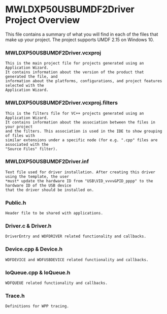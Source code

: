 #    MWLDXP50USBUMDF2Driver Project Overview

This file contains a summary of what you will find in each of the files that make up your project.
The project supports UMDF 2.15 on Windows 10.

### MWLDXP50USBUMDF2Driver.vcxproj
    This is the main project file for projects generated using an Application Wizard. 
    It contains information about the version of the product that generated the file, and 
    information about the platforms, configurations, and project features selected with the
    Application Wizard.

### MWLDXP50USBUMDF2Driver.vcxproj.filters
    This is the filters file for VC++ projects generated using an Application Wizard. 
    It contains information about the association between the files in your project 
    and the filters. This association is used in the IDE to show grouping of files with
    similar extensions under a specific node (for e.g. ".cpp" files are associated with the
    "Source Files" filter).

### MWLDXP50USBUMDF2Driver.inf
    Text file used for driver installation. After creating this driver using the template, the user
    *must* update the hardware ID from "USB\VID_vvvv&PID_pppp" to the hardware ID of the USB device
    that the driver should be installed on.

### Public.h
    Header file to be shared with applications. 
 
### Driver.c & Driver.h
    DriverEntry and WDFDRIVER related functionality and callbacks.
 
### Device.cpp & Device.h
    WDFDEVICE and WDFUSBDEVICE related functionality and callbacks.

### IoQueue.cpp & IoQueue.h
    WDFQUEUE related functionality and callbacks.

### Trace.h
    Definitions for WPP tracing.
